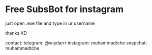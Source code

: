 # Free SubsBot for instagram

just open .exe file and type in ur username

thanks XD

contact:
telegram: @wiydarrr 
instagram: muhammadtche 
snapchat: muhammadtche
